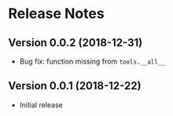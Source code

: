 # Release Notes

## Version 0.0.2 (2018-12-31)

- Bug fix: function missing from `tools.__all__`


## Version 0.0.1 (2018-12-22)

- Initial release
